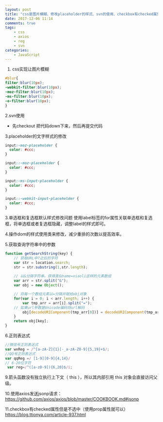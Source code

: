 ```yaml
---
layout: post
title: "css是图片模糊、修改placeholder的样式、svn的使用、checkbox有checked属性但不选中的bug"
date: 2017-12-06 11:14
comments: true
tags: 
	- css
	- axios
	- reg
	- svn
categories:
	- JavaScript
---
```

1. css实现让图片模糊
``` css
#blur{
filter:blur(10px);
-webkit-filter:blur(10px);
-moz-filter:blur(10px);
-ms-filter:blur(10px);
-o-filter:blur(10px);
}
```

2.svn使用
+ 先checkout 把代码down下来，然后再提交代码

3.placeholder的文字样式的修改
```css
input:-moz-placeholder {
  color: #ccc;
}

input::-moz-placeholder {
  color: #ccc;
}

input:-ms-input-placeholder {
  color: #ccc;
}

input::-webkit-input-placeholder {
  color: #ccc;
}
```
3.单选框和复选框默认样式修改问题
使用label标签的for属性关联单选框和复选框，将单选框或者复选框隐藏，调整label的样式即可。

4.操作dom的样式使用类来修改，减少重排的次数以提高效率。

5.获取查询字符串中的参数
```js
function getSearchString(key) {
    // 获取URL中?之后的字符
    var str = location.search;
    str = str.substring(1,str.length);
    
    // 以&分隔字符串，获得类似name=xiaoli这样的元素数组
    var arr = str.split("&");
    var obj = new Object();

    // 将每一个数组元素以=分隔并赋给obj对象    
    for(var i = 0; i < arr.length; i++) {
        var tmp_arr = arr[i].split("=");
    // 如果url参数是Unicode编码将url解码
        obj[decodeURIComponent(tmp_arr[0])] = decodeURIComponent(tmp_arr[1]);
    }
    return obj[key];
}
```
6.正则表达式
```js
//微信号正则表达式
var wxReg = /^[a-zA-Z]{1}[-_a-zA-Z0-9]{5,19}+$/;
//QQ号正则表达式
var qqReg =/ [1-9][0-9]{4,14}/
// 6-20位字符
 var reg=/^([a-z0-9]){6,20}$/i;
```
9.箭头函数没有独立执行上下文（ this ），所以其内部引用 this 对象会直接访问父级。

10.使用axios发送jsonp请求：https://github.com/axios/axios/blob/master/COOKBOOK.md#jsonp

11.checkbox有checked属性但是不选中（使用prop属性就可以） https://blog.ttionya.com/article-937.html